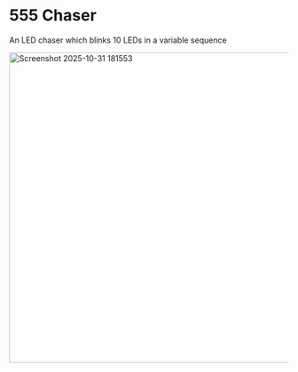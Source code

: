 # 555 Chaser

An LED chaser which blinks 10 LEDs in a variable sequence

<img width="1010" height="559" alt="Screenshot 2025-10-31 181553" src="https://github.com/user-attachments/assets/8ca1bb8f-cc01-4cf2-af5b-11129c0cd5b3" />
